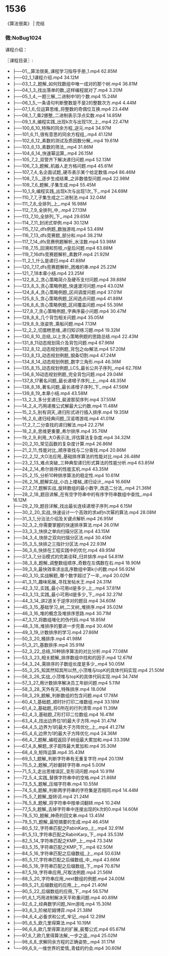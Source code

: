 # 1536
《算法很美》 | 完结
### 微:NoBug1024 


课程介绍：


〖课程目录〗:

- ├──01__算法很美_课程学习指导手册_1.mp4  62.85M
- ├──02_1_1课程介绍.mp4  34.12M
- ├──03_1_2_题解_如何找数组中唯一成对的那个树.mp4  36.81M
- ├──04_1_3_找出落单的数_这样编程就对了.mp4  3.20M
- ├──05_1_4_一题三解_二进制中1的个数.mp4  15.24M
- ├──06_1_5_一条语句判断整数是不是2的整数次方.mp4  4.44M
- ├──07_1_6_位运算思维_将整数的奇偶位互换.mp4  23.44M
- ├──08_1_7_乘2挪整_二进制表示浮点实数.mp4  14.85M
- ├──09_1_8_编程实践_出现k次与出现1次_上_.mp4  22.47M
- ├──100_6_10_特殊的同余方程_逆元.mp4  34.97M
- ├──101_6_11_很有意思的同余方程组_.mp4  41.12M
- ├──102_6_12_素数的测试及质因数分解_.mp4  19.61M
- ├──103_6_13_素数的筛法_.mp4  31.86M
- ├──104_6_14_快速幂运算_.mp4  26.15M
- ├──105_7_2_双管齐下解决递归问题.mp4  52.13M
- ├──106_7_3_题解_机器人走方格问题.mp4  45.61M
- ├──107_7_4_名企面试题_硬币表示某个给定数值.mp4  86.46M
- ├──108_7_5__逐步生成结果_之非数值型问题.mp4  22.98M
- ├──109_7_6_题解_子集生成.mp4  55.45M
- ├──10_1_9_编程实践_出现k次与出现1次_下_.mp4  24.69M
- ├──110_7_7_子集生成之二进制法.mp4  32.04M
- ├──111_7_8_全排列_上_.mp4  16.98M
- ├──112_7_9_全排列_中_.mp4  27.13M
- ├──113_7_10_全排列_下_.mp4  29.65M
- ├──114_7_11_封闭式举例.mp4  30.12M
- ├──115_7_12_dfs例题_数独游戏.mp4  53.49M
- ├──116_7_13_dfs竞赛题_部分和.mp4  38.21M
- ├──117_7_14_dfs竞赛例题解析_水洼数.mp4  53.98M
- ├──118_7_15_回溯和剪枝_n皇后问题.mp4  63.88M
- ├──119_7_16dfs竞赛题解析_素数环.mp4  21.92M
- ├──11_2_1_什么是递归.mp4  41.88M
- ├──120_7_17_dfs竞赛题解析_困难的串.mp4  25.22M
- ├──121_7_18本章小结.mp4  23.25M
- ├──122_8_2_贪心策略简介及硬币支付问题.mp4  39.88M
- ├──123_8_3_贪心策略例题_快速渡河问题.mp4  43.02M
- ├──124_8_4_贪心策略例题_区间调度问题.mp4  37.01M
- ├──125_8_5_贪心策略例题_区间选点问题.mp4  41.88M
- ├──126_8_6_贪心策略例题_区间覆盖问题.mp4  55.39M
- ├──127_8_7_贪心策略例题_字典序最小问题.mp4  30.47M
- ├──128_8_8_几个背包相关问题.mp4  35.05M
- ├──129_8_9_涨姿势_乘船问题.mp4  7.13M
- ├──12_2_2_切蛋糕思维_递归知识练习题.mp4  19.32M
- ├──130_8_10_总结_以上贪心策略例题的思路总结.mp4  22.43M
- ├──131_8_11动态规划简介及背包问题.mp4  67.96M
- ├──132_8_12_动态规划例题_背包之dp解法.mp4  57.20M
- ├──133_8_13_动态规划例题_钢条切割.mp4  47.24M
- ├──134_8_14_动态规划例题_数字三角形.mp4  46.36M
- ├──135_8_15_动态规划例题_LCS_最长公共子序列_.mp4  62.76M
- ├──136_8_16动态规划例题_完全背包问题.mp4  29.04M
- ├──137_8_17著名问题_最长递增子序列_上_.mp4  48.35M
- ├──138_8_18_著名问题_最长递增子序列_下_.mp4  47.56M
- ├──139_8_19_本章小结.mp4  43.58M
- ├──13_2_3_多分支递归_裴波那契序列.mp4  37.55M
- ├──14_2_4_巧用递推公式解最大公约数.mp4  11.48M
- ├──15_2_5_别有洞天_递归形式进行插入排序.mp4  19.35M
- ├──16_2_6_递归经典问题_汉诺塔游戏.mp4  41.01M
- ├──17_2_7_二分查找的递归解法.mp4  22.27M
- ├──18_2_8_思维更重要_希尔排序.mp4  35.76M
- ├──19_2_9_利用_大O表示法_评估算法复杂度.mp4  34.32M
- ├──20_2_10_常见函数的复杂度计算.mp4  26.86M
- ├──21_2_11_性能对比_顺序查找与二分查找.mp4  20.86M
- ├──22_2_12_大O法应用_基础排序算法的性能对比.mp4  26.48M
- ├──23_2_13_难点突破_三种典型递归形式算法的性能分析.mp4  63.85M
- ├──24_2_14_希尔排序的性能玄机.mp4  43.35M
- ├──25_2_15_分析10种排序算法的稳定性.mp4  10.61M
- ├──26_2_16_题解实战_小白上楼梯_递归设计_.mp4  16.66M
- ├──27_2_17_题解实战_旋转数组的最小数字_改造二分法_.mp4  21.36M
- ├──28_2_18_题目讲解_在有空字符串中的有序字符串数组中查找_.mp4  16.12M
- ├──29_2_19_题目详解_找出最长连续递增子序列.mp4  6.15M
- ├──30_2_20_实战_快速设计一个高效的求a的n次幂的算法.mp4  28.08M
- ├──31_3_1_分治法介绍及关键点解析.mp4  26.95M
- ├──32_3_2_你需要掌握的快速排序算法.mp4  26.01M
- ├──33_3_3_快排之单向扫描分区法.mp4  43.15M
- ├──34_3_4_快排之双向扫描分区法.mp4  30.45M
- ├──35_3_5_快排之三指针分区法.mp4  22.93M
- ├──36_3_6_快排在工程实践中的优化.mp4  49.95M
- ├──37_3_7_分治模式的完美诠释_归并排序.mp4  54.81M
- ├──38_3_8_题解_调整数组顺序_奇数在左偶数在右.mp4  18.90M
- ├──39_3_9_最快效率求出乱序数组中第k小的数.mp4  56.92M
- ├──40_3_10_实战解题_哪个数字超过了一半_.mp4  20.02M
- ├──41_3_11_趣味拓展_寻找发帖水王.mp4  24.31M
- ├──42_3_12_实践_最小可用id是多少_上_.mp4  37.81M
- ├──43_3_13_实践_最小可用id是多少_下_.mp4  32.27M
- ├──44_3_14_讲2道关于逆序对的题目.mp4  34.60M
- ├──45_3_15_基础学习_树_二叉树_堆排序.mp4  35.02M
- ├──46_3_16_堆的概念及堆排序思路.mp4  30.71M
- ├──47_3_17_将数组堆化的伪代码.mp4  18.85M
- ├──48_3_18_堆排序的要进一步完善.mp4  30.40M
- ├──49_3_19_计数排序的学习.mp4  27.86M
- ├──50_3_20_桶排序.mp4  41.98M
- ├──51_3_21_基数排序.mp4  35.91M
- ├──52_3_22_总结_10种排序算法的对比分析.mp4  77.08M
- ├──53_3_23_相关题解_排序数组中找和的因子.mp4  12.67M
- ├──54_3_24_需排序的子数组长度是多少_.mp4  50.05M
- ├──55_3_25_知其然知其所以然_小顶堆与topK的具体代码实现.mp4  21.50M
- ├──56_3_26_实战_小顶堆与topK的具体代码实现.mp4  34.74M
- ├──57_3_27_用计数排序解决员工年龄问题.mp4  5.11M
- ├──58_3_28_天外有天_特殊排序.mp4  18.00M
- ├──59_3_29_题解_判断数组的包含问题.mp4  17.78M
- ├──60_4_1_基础题_顺时针打印二维数组.mp4  33.18M
- ├──61_4_2_基础题_将0所在的行列清零.mp4  11.39M
- ├──62_4_3_基础题_Z形打印二位数组.mp4  16.41M
- ├──63_4_4_找出边界位1的最大子方阵.mp4  31.47M
- ├──64_4_5_边界为1的最大子方阵优化_上_.mp4  41.27M
- ├──65_4_6_边界为1的最大子方阵优化.mp4  24.36M
- ├──66_4_7_题解_编程返回子树组最大累加和.mp4  33.39M
- ├──67_4_8_解题_求子距阵最大累加和.mp4  35.30M
- ├──68_4_9_矩阵运算.mp4  35.43M
- ├──69_5_1_题解_判断字符串有无重复字符.mp4  20.13M
- ├──70_5_2_题解_巧妙翻转字符串.mp4  5.00M
- ├──71_5_3_走出思维误区_变形词问题.mp4  10.91M
- ├──72_5_4_实践_替换字符串中的空格.mp4  21.86M
- ├──73_5_5_题解_压缩字符串.mp4  10.55M
- ├──74_5_6_题解_判断两字符串的字符集是否相同.mp4  14.44M
- ├──75_5_7_题解_旋转词.mp4  21.24M
- ├──76_5_8_题解_将字符串中按单词翻转.mp4  10.24M
- ├──77_5_9_题解_去掉字符串中连接出现的k次的0.mp4  14.60M
- ├──78_5_10_题解_神奇的回文串.mp4  13.45M
- ├──79_5_11_题解_最短摘要的生成.mp4  46.45M
- ├──80_5_12_字符串匹配之PabinKarp_上_.mp4  32.91M
- ├──81_5_13_字符串匹配之RabinKarp_下_.mp4  35.53M
- ├──82_5_14_字符串匹配之KMP_上_.mp4  73.34M
- ├──83_5_15_字符串匹配之KMP_下_.mp4  62.50M
- ├──84_5_16_字符串匹配之后缀数组_上_.mp4  50.63M
- ├──85_5_17_字符串匹配之后缀数组_中_.mp4  43.66M
- ├──86_5_18_字符串匹配之后缀数组_下_.mp4  70.87M
- ├──87_5_19_字符串应用_尺取法例题.mp4  21.56M
- ├──88_5_20_字符串应用_next数组的例题.mp4  24.00M
- ├──89_5_21_后缀数组的应用_上_.mp4  21.40M
- ├──90_5_22_后缀数组的应用_下_.mp4  56.57M
- ├──91_6_1_巧用进制解决天平称重问题.mp4  40.89M
- ├──92_6_2_经典数学问题_Nim游戏.mp4  15.30M
- ├──93_6_3_阶梯尼姆博弈.mp4  21.38M
- ├──94_6_4_必备求和公式_牢记_.mp4  12.29M
- ├──95_6_5_欧几里得算法.mp4  10.19M
- ├──96_6_6_欧几里得算法的扩展_裴蜀公式.mp4  65.67M
- ├──97_6_7_欧几里得算法解_一步之遥_.mp4  25.02M
- ├──98_6_8_求解同余方程的正确姿势_.mp4  31.17M
- └──99_6_9_一维世界的爱情_青蛙的约会.mp4  30.60M
